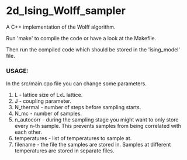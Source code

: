 # 2d_Ising_Wolff_sampler

A C++ implementation of the Wolff algorithm.

Run 'make' to compile the code or have a look at the Makefile.

Then run the compiled code which should be stored in  the 'ising_model' file. 

### USAGE:

In the src/main.cpp file you can change some parameters.
  1. L - lattice size of LxL lattice.
  2. J - coupling parameter.
  3. N_thermal - number of steps before sampling starts.
  4. N_mc - number of samples.
  5. n_autocorr - during the sampling stage you might want to only store every n-th sample. This prevents samples from being correlated with each other.
  6. temperatures - list of temperatures to sample at.
  7. filename - the file the samples are stored in. Samples at different temperatures are stored in separate files.
